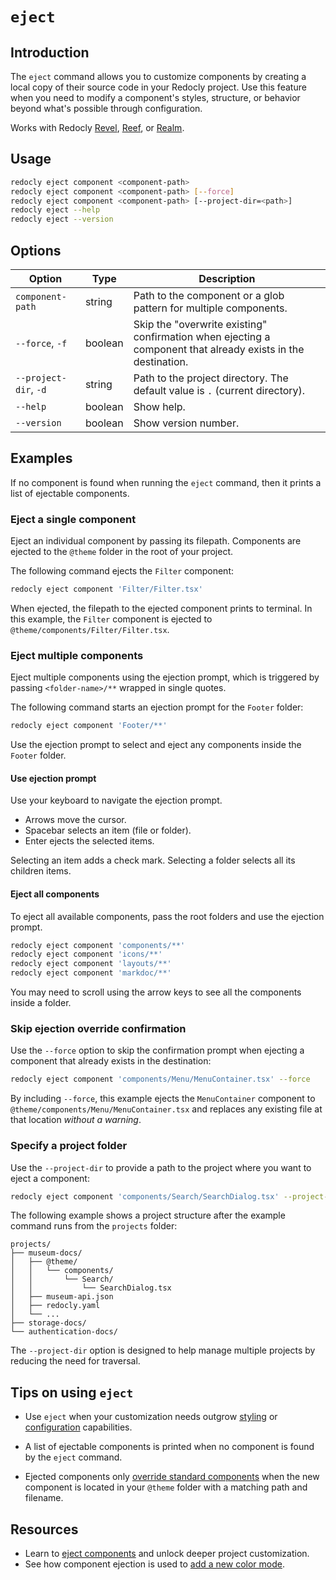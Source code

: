 # `eject`

## Introduction

The `eject` command allows you to customize components by creating a local copy of their source code in your Redocly project.
Use this feature when you need to modify a component's styles, structure, or behavior beyond what's possible through configuration.

Works with Redocly [Revel](https://redocly.com/revel), [Reef](https://redocly.com/reef), or [Realm](https://redocly.com/realm).

## Usage

```bash
redocly eject component <component-path>
redocly eject component <component-path> [--force]
redocly eject component <component-path> [--project-dir=<path>]
redocly eject --help
redocly eject --version
```

## Options

| Option            | Type    | Description                                                                                                  |
| ----------------- | ------- | ------------------------------------------------------------------------------------------------------------ |
| `component-path`  | string  | Path to the component or a glob pattern for multiple components.                                             |
| `--force`, `-f`   | boolean | Skip the "overwrite existing" confirmation when ejecting a component that already exists in the destination. |
| `--project-dir`, `-d` | string  | Path to the project directory. The default value is `.` (current directory).                                 |
| `--help`          | boolean | Show help.                                                                                                   |
| `--version`       | boolean | Show version number.                                                                                         |

## Examples

If no component is found when running the `eject` command, then it prints a list of ejectable components.

### Eject a single component

Eject an individual component by passing its filepath.
Components are ejected to the `@theme` folder in the root of your project.

The following command ejects the `Filter` component:

```bash
redocly eject component 'Filter/Filter.tsx'
```

When ejected, the filepath to the ejected component prints to terminal.
In this example, the `Filter` component is ejected to `@theme/components/Filter/Filter.tsx`.

### Eject multiple components

Eject multiple components using the ejection prompt, which is triggered by passing `<folder-name>/**` wrapped in single quotes.

The following command starts an ejection prompt for the `Footer` folder:

```bash
redocly eject component 'Footer/**'
```

Use the ejection prompt to select and eject any components inside the `Footer` folder.

#### Use ejection prompt

Use your keyboard to navigate the ejection prompt.

- Arrows move the cursor.
- Spacebar selects an item (file or folder).
- Enter ejects the selected items.

Selecting an item adds a check mark.
Selecting a folder selects all its children items.

#### Eject all components

To eject all available components, pass the root folders and use the ejection prompt.

```bash
redocly eject component 'components/**'
redocly eject component 'icons/**'
redocly eject component 'layouts/**'
redocly eject component 'markdoc/**'
```

You may need to scroll using the arrow keys to see all the components inside a folder.

### Skip ejection override confirmation

Use the `--force` option to skip the confirmation prompt when ejecting a component that already exists in the destination:

```bash
redocly eject component 'components/Menu/MenuContainer.tsx' --force
```

By including `--force`, this example ejects the `MenuContainer` component to `@theme/components/Menu/MenuContainer.tsx` and replaces any existing file at that location _without a warning_.

### Specify a project folder

Use the `--project-dir` to provide a path to the project where you want to eject a component:

```bash
redocly eject component 'components/Search/SearchDialog.tsx' --project-dir='museum-docs'
```

The following example shows a project structure after the example command runs from the `projects` folder:

```treeview
projects/
├── museum-docs/
│   ├── @theme/
│   │   └── components/
│   │       └── Search/
│   │           └── SearchDialog.tsx
│   ├── museum-api.json
│   ├── redocly.yaml
│   └── ...
├── storage-docs/
└── authentication-docs/
```

The `--project-dir` option is designed to help manage multiple projects by reducing the need for traversal.

## Tips on using `eject`

- Use `eject` when your customization needs outgrow [styling](https://redocly.com/docs/realm/style/how-to/customize-styles) or [configuration](https://redocly.com/docs/realm/config) capabilities.

- A list of ejectable components is printed when no component is found by the `eject` command.

- Ejected components only [override standard components](https://redocly.com/docs/realm/extend/how-to/eject-components#override-core-components) when the new component is located in your `@theme` folder with a matching path and filename.

## Resources

- Learn to [eject components](https://redocly.com/docs/realm/extend/how-to/eject-components) and unlock deeper project customization.
- See how component ejection is used to [add a new color mode](https://redocly.com/docs/realm/extend/how-to/add-color-mode).
